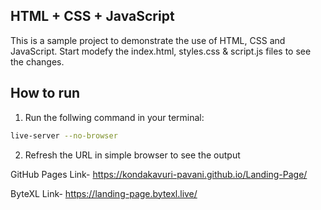 ## HTML + CSS + JavaScript

This is a sample project to demonstrate the use of HTML, CSS and JavaScript. Start modefy the index.html, styles.css & script.js files to see the changes.

## How to run

1. Run the follwing command in your terminal:
```bash
live-server --no-browser
```

2. Refresh the URL in simple browser to see the output

GitHub Pages Link- https://kondakavuri-pavani.github.io/Landing-Page/

ByteXL Link- https://landing-page.bytexl.live/
